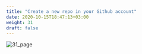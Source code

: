 ```yaml
---
title: "Create a new repo in your Github account​"
date: 2020-10-15T18:47:13+03:00
weight: 31
draft: false
---
```


 ![31_page](/images/module1/31_page.png)
